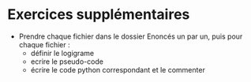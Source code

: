 # Exercices supplémentaires

* Prendre chaque fichier dans le dossier Enoncés un par un, puis pour chaque fichier : 
    * définir le logigrame
    * ecrire le pseudo-code
    * écrire le code python correspondant et le commenter